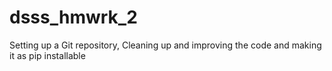 # dsss_hmwrk_2
Setting up a Git repository, Cleaning up and improving the code and making it as pip installable
